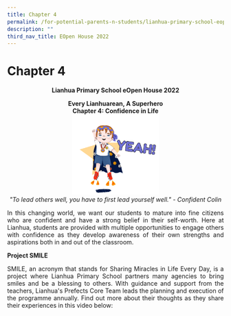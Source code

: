 ```yaml
---
title: Chapter 4
permalink: /for-potential-parents-n-students/lianhua-primary-school-eopen-house-2022/chapter-4/
description: ""
third_nav_title: EOpen House 2022
---
```

# Chapter 4

**<center>Lianhua Primary School eOpen House 2022</center>**

<center><b>Every Lianhuarean, A Superhero<br>Chapter 4: Confidence in Life</b></center>

<center><img style="width:40%" src="/images/Potential%20Parents%20&%20Students/EOpen%20house%202022/Colin_Math_Signs.gif"></center>

<center><i>"To lead others well, you have to first lead yourself well."  - Confident Colin</i></center>

<p style="text-align: justify;">In this changing world, we want our students to mature into fine citizens who are confident and have a strong belief in their self-worth. Here at Lianhua, students are provided with multiple opportunities to engage others with confidence as they develop awareness of their own strengths and aspirations both in and out of the classroom.</p>

**Project SMILE**

<p style="text-align: justify;">SMILE, an acronym that stands for Sharing Miracles in Life Every Day, is a project where Lianhua Primary School partners many agencies to bring smiles and be a blessing to others. With guidance and support from the teachers, Lianhua's Prefects Core Team leads the planning and execution of the programme annually. Find out more about their thoughts as they share their experiences in this video below:</p>



